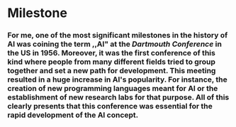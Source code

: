 # Milestone
### For me, one of the most significant milestones in the history of AI was coining the term ,,AI" at the *Dartmouth Conference* in the US in 1956. Moreover, it was the first conference of this kind where people from many different fields tried to group together and set a new path for development. This meeting resulted in a huge increase in AI's popularity. For instance, the creation of new programming languages meant for AI or the establishment of new research labs for that purpose. All of this clearly presents that this conference was essential for the rapid development of the **AI** concept.

